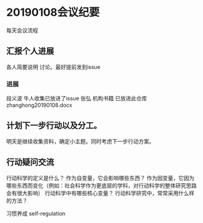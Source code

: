 # 20190108会议纪要
每天会议流程
## 汇报个人进展 
各人简要说明 讨论。最好提前发到issue
### 进展
段义波 牛人收集已放进了issue
张弘 机构书籍 已放进此仓库 zhanghong20190108.docx
## 计划下一步行动以及分工。
明天是继续收集资料，确定小主题。同时考虑下一步行动方案。
## 行动疑问交流

行动科学的定义是什么？
作为自变量，它会影响哪些东西？
作为因变量，它因为哪些东西而变化（例如：社会科学作为更底层的学科，对行动科学的整体研究思路会有很大影响）
行动科学中有哪些核心变量？
行动科学研究中，常常采用什么样的方法？

习惯养成
self-regulation 



